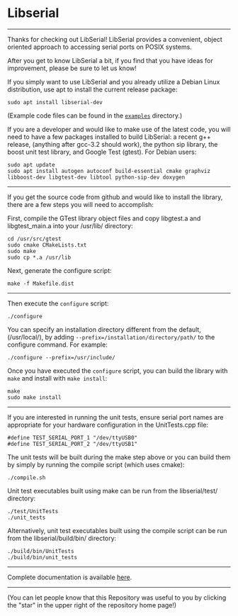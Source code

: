 # Libserial

----
Thanks for checking out LibSerial!  LibSerial provides a convenient, object oriented approach to accessing serial ports on POSIX systems.

After you get to know LibSerial a bit, if you find that you have ideas for improvement, please be sure to let us know!

If you simply want to use LibSerial and you already utilize a Debian Linux distribution, use apt to install the current release package:

```
sudo apt install libserial-dev
```

(Example code files can be found in the [`examples`](https://github.com/crayzeewulf/libserial/tree/master/examples) directory.)

If you are a developer and would like to make use of the latest code, you will need to have a few packages installed to build LibSerial:
	a recent g++ release, (anything after gcc-3.2 should work), the python sip library, the boost unit test library, and Google Test (gtest).  For Debian users:

```
sudo apt update
sudo apt install autogen autoconf build-essential cmake graphviz libboost-dev libgtest-dev libtool python-sip-dev doxygen
```
----
If you get the source code from github and would like to install the library, there are a few steps you will need to accomplish:

First, compile the GTest library object files and copy libgtest.a and libgtest_main.a into your /usr/lib/ directory:
```
cd /usr/src/gtest
sudo cmake CMakeLists.txt
sudo make
sudo cp *.a /usr/lib
```

Next, generate the configure script:

```
make -f Makefile.dist
```

----
Then execute the `configure` script:

```
./configure 
```

You can specify an installation directory different from the default, (/usr/local/), by adding `--prefix=/installation/directory/path/` to the configure command.  For example:
```
./configure --prefix=/usr/include/
```

Once you have executed the `configure` script, you can build the library with `make` and install with `make install`:

```
make
sudo make install
```

----
If you are interested in running the unit tests, ensure serial port names are appropriate for your hardware configuration in the UnitTests.cpp file:

```
#define TEST_SERIAL_PORT_1 "/dev/ttyUSB0"
#define TEST_SERIAL_PORT_2 "/dev/ttyUSB1"
```

The unit tests will be built during the make step above or you can build them by simply by running the compile script (which uses cmake):

```
./compile.sh
```

Unit test executables built using make can be run from the libserial/test/ directory:
```
./test/UnitTests
./unit_tests
```

Alternatively, unit test executables built using the compile script can be run from the libserial/build/bin/ directory: 
```
./build/bin/UnitTests
./build/bin/unit_tests
```

----
Complete documentation is available [here](http://libserial.readthedocs.io/en/latest/index.html).

----
(You can let people know that this Repository was useful to you by clicking the "star" in the upper right of the repository home page!)